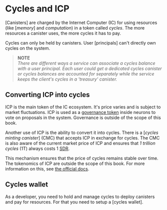 # Cycles and ICP

[Canisters] are charged by the Internet Computer (IC) for using resources (like [_memory_] and _computation_) in a token called _cycles_. The more resources a canister uses, the more cycles it has to pay.

Cycles can only be held by canisters. User [principals] can't directly own cycles on the system.

> **NOTE**  
> _There are different ways a service can associate a cycles balance with a user principal. Each user could get a dedicated cycles canister or cycles balances are accounted for separately while the service keeps the client's cycles in a 'treasury' canister._

## Converting ICP into cycles

ICP is the main token of the IC ecosystem. It's price varies and is subject to market fluctuations. ICP is used as a [governance token](https://internetcomputer.org/how-it-works/architecture-of-the-internet-computer/#governance) inside neurons to vote on proposals in the system. Governance is outside of the scope of this book.

Another use of ICP is the ability to convert it into cycles. There is a [*cycles minting canister*] (CMC) that accepts ICP in exchange for cycles. The CMC is also aware of the current market price of ICP and ensures that _1 trillion cycles_ (1T) always costs 1 [SDR](https://www.youtube.com/watch?v=Y-wxIXRLfOk).

This mechanism ensures that the price of cycles remains stable over time. The tokenomics of ICP are outside the scope of this book. For more information on this, see [the official docs](https://internetcomputer.org/capabilities/reverse-gas/).

## Cycles wallet

As a developer, you need to hold and manage cycles to deploy canisters and pay for resources. For that you need to setup a [cycles wallet].
